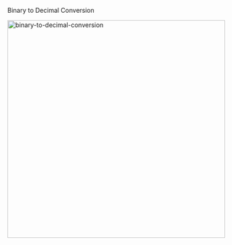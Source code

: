 
Binary to Decimal Conversion

<img width="489" alt="binary-to-decimal-conversion" src="https://user-images.githubusercontent.com/65892342/225907292-5afbb6f7-8d7d-48f9-ae83-e70dc131ce1a.png">
